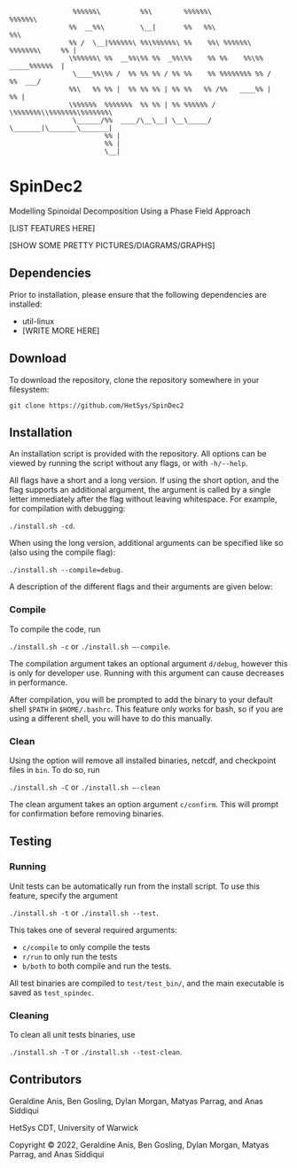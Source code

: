 
```
                %%%%%%\          %%\        %%%%%%\                    %%%%%%\
               %%  __%%\         \__|       %%   %%\                        %%\
               %% /  \__|%%%%%%\ %%\%%%%%%\ %%    %%\ %%%%%%\  %%%%%%%\     %% |
               \%%%%%%\ %%  __%%\%% %%  _%%\%%    %% %%    %%\%%  _____%%%%%%  |
                \____%%\%% /  %% %% %% / %% %%    %% %%%%%%%% %% /     %%  ___/
               %%\   %% %% |  %% %% %% | %% %%   %% /%%   ____%% |     %% |
               \%%%%%%  %%%%%%%  %% %% | %% %%%%%% / \%%%%%%%\\%%%%%%%\%%%%%%%\
                \______/%%  ____/\__\__| \__\_____/   \_______|\_______\_______|
                        %% |
                        %% |
                        \__|
```

# SpinDec2
Modelling Spinoidal Decomposition Using a Phase Field Approach

[LIST FEATURES HERE]

[SHOW SOME PRETTY PICTURES/DIAGRAMS/GRAPHS]

## Dependencies 
Prior to installation, please ensure that the following dependencies are installed: 
- util-linux
- [WRITE MORE HERE]

## Download
To download the repository, clone the repository somewhere in your filesystem:

`git clone https://github.com/HetSys/SpinDec2`

## Installation 
An installation script is provided with the repository. All options can be viewed by running the script without any flags, or with `-h/--help`. 

All flags have a short and a long version. If using the short option, and the flag supports an additional argument, the argument is called by a single letter immediately after the flag without leaving whitespace. For example, for compilation with debugging: 

`./install.sh -cd`.

When using the long version, additional arguments can be specified like so (also using the compile flag):

`./install.sh --compile=debug`.

A description of the different flags and their arguments are given below:

### Compile 
To compile the code, run 

`./install.sh -c` or `./install.sh –-compile`.

The compilation argument takes an optional argument `d/debug`, however this is only for developer use. Running with this argument can cause decreases in performance.

After compilation, you will be prompted to add the binary to your default shell `$PATH` in `$HOME/.bashrc`. This feature only works for bash, so if you are using a different shell, you will have to do this manually. 

### Clean 
Using the option will remove all installed binaries, netcdf, and checkpoint files in `bin`. To do so, run 

`./install.sh -C` or `./install.sh –-clean`

The clean argument takes an option argument `c/confirm`. This will prompt for confirmation before removing binaries.

## Testing
### Running 
Unit tests can be automatically run from the install script. To use this feature, specify the argument 

`./install.sh -t` or `./install.sh --test`. 

This takes one of several required arguments:
- `c/compile` to only compile the tests 
- `r/run` to only run the tests 
- `b/both` to both compile and run the tests.

All test binaries are compiled to `test/test_bin/`, and the main executable is saved as `test_spindec`.

### Cleaning 
To clean all unit tests binaries, use 

`./install.sh -T` or `./install.sh --test-clean`.

## Contributors 
Geraldine Anis, Ben Gosling, Dylan Morgan, Matyas Parrag, and Anas Siddiqui

HetSys CDT, University of Warwick

Copyright © 2022, Geraldine Anis, Ben Gosling, Dylan Morgan, Matyas Parrag, and Anas Siddiqui
